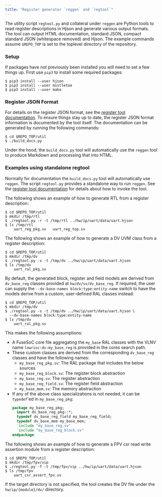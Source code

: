 ```yaml
---
title: "Register generator `reggen` and `regtool`"
---
```


The utility script `regtool.py` and collateral under `reggen` are Python
tools to read register descriptions in Hjson and generate various output
formats. The tool can output HTML documentation, standard JSON, compact
standard JSON (whitespace removed) and Hjson.  The example commands assume
`$REPO_TOP` is set to the toplevel directory of the repository.

### Setup

If packages have not previously been installed you will need to set a
few things up. First use `pip3` to install some required packages:

```console
$ pip3 install --user hjson
$ pip3 install --user mistletoe
$ pip3 install --user mako
```

### Register JSON Format

For details on the register JSON format, see the
[register tool documentation](../README.md).
To ensure things stay up to date, the register JSON format information
is documented by the tool itself.
The documentation can be generated by running the following commands:

```console
$ cd $REPO_TOP/util
$ ./build_docs.py
```
Under the hood, the `build_docs.py` tool will automatically use the `reggen`
tool to produce Markdown and processing that into HTML.

### Examples using standalone regtool

Normally for documentation the `build_docs.py` tool will automatically
use `reggen`. The script `regtool.py` provides a standalone way to run
`reggen`. See the
[register tool documentation](../README.md)
for details about how to invoke the tool.

The following shows an example of how to generate RTL from a register
description:

```console
$ cd $REPO_TOP/util
$ mkdir /tmp/rtl
$ ./regtool.py -r -t /tmp/rtl ../hw/ip/uart/data/uart.hjson
$ ls /tmp/rtl
    uart_reg_pkg.sv   uart_reg_top.sv
```

The following shows an example of how to generate a DV UVM class from
a register description:

```console
$ cd $REPO_TOP/util
$ mkdir /tmp/dv
$ ./regtool.py -s -t /tmp/dv ../hw/ip/uart/data/uart.hjson
$ ls /tmp/dv
    uart_ral_pkg.sv
```

By default, the generated block, register and field models are derived from
`dv_base_reg` classes provided at `hw/dv/sv/dv_base_reg`. If required, the user
can supply the `--dv-base-names block:type:entity-name` switch to have the models
derive from a custom, user-defined RAL classes instead:

```console
$ cd $REPO_TOP/util
$ mkdir /tmp/dv
$ ./regtool.py -s -t /tmp/dv ../hw/ip/uart/data/uart.hjson \
  --dv-base-names block:type:entity-name
$ ls /tmp/dv
    uart_ral_pkg.sv
```

This makes the following assumptions:
- A FuseSoC core file aggregating the `my_base` RAL classes with the VLNV
  name `lowrisc:dv:my_base_reg` is provided in the cores search path.
- These custom classes are derived from the corresponding `dv_base_reg` classes
  and have the following names:
  - `my_base_reg_pkg.sv`: The RAL package that includes the below sources
  - `my_base_reg_block.sv`: The register block abstraction
  - `my_base_reg.sv`: The register abstraction
  - `my_base_reg_field.sv`: The register field abstraction
  - `my_base_mem.sv`: The memory abstraction
- If any of the above class specializations is not needed, it can be
  `typedef`'ed in `my_base_reg_pkg`:
  ```systemverilog
  package my_base_reg_pkg;
    import dv_base_reg_pkg::*;
    typedef dv_base_reg_field my_base_reg_field;
    typedef dv_base_mem my_base_mem;
    `include "my_base_reg.sv"
    `include "my_base_reg_block.sv"
  endpackage
  ```

The following shows an example of how to generate a FPV csr read write assertion
module from a register description:

```console
$ cd $REPO_TOP/util
$ mkdir /tmp/fpv/vip
$ ./regtool.py -f -t /tmp/fpv/vip ../hw/ip/uart/data/uart.hjson
$ ls /tmp/fpv
    uart_csr_assert_fpv.sv
```

If the target directory is not specified, the tool creates the DV file
under the `hw/ip/{module}/dv/` directory.
